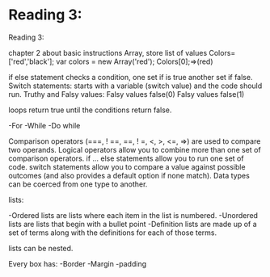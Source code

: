 # Reading 3: 
Reading 3:

chapter 2 about basic instructions
Array, store list of values
Colors=['red','black'];
var colors = new Array('red');
Colors[0];=>(red)


if else statement checks a condition, one set if is true another set if false.
Switch statements: starts with a variable (switch value) and the code should run.
Truthy and Falsy values:
Falsy values false(0)
Falsy values false(1)


loops return true until the conditions return false.

-For
-While
-Do while

Comparison operators (===, ! ==, ==, ! =, <, >, <=, =>) are used to compare two operands. 
Logical operators allow you to combine more than one set of comparison operators. 
if ... else statements allow you to run one set of code.
switch statements allow you to compare a value against possible outcomes (and also provides a default option if none match). 
Data types can be coerced from one type to another.


lists:

-Ordered lists are lists where each item in the list is 
numbered.
-Unordered lists are lists that begin with a bullet point 
-Definition lists are made up of a set of terms along with the 
definitions for each of those terms.

lists can be nested.

Every box has: 
-Border 
-Margin 
-padding